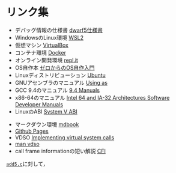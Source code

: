<style type="text/css">
body { counter-reset: chapter 12; }
</style>

# リンク集

- デバッグ情報の仕様書 [dwarf5仕様書](https://dwarfstd.org/doc/DWARF5.pdf)
- WindowsのLinux環境 [WSL2](https://learn.microsoft.com/ja-jp/windows/wsl/install) 
- 仮想マシン [VirtualBox](https://www.virtualbox.org/)
- コンテナ環境 [Docker](https://www.docker.com/)
- オンライン開発環境 [repl.it](https://replit.com/)
- OS自作本 [ゼロからのOS自作入門](https://www.amazon.co.jp/dp/4839975868/)
- Linuxディストリビューション [Ubuntu](https://www.ubuntulinux.jp/home)
- GNUアセンブラのマニュアル [Using as](https://sourceware.org/binutils/docs-2.40/as/index.html)
- GCC 9.4のマニュアル [9.4 Manuals](https://gcc.gnu.org/onlinedocs/9.4.0/)
- x86-64のマニュアル [Intel 64 and IA-32 Architectures Software Developer Manuals](https://www.intel.com/content/www/us/en/developer/articles/technical/intel-sdm.html)
- LinuxのABI [System V ABI](https://wiki.osdev.org/System_V_ABI)
<!-- - Linuxの標準 [Linux Standard Base (LSB)](https://refspecs.linuxfoundation.org/lsb.shtml) -->
- マークダウン環境 [mdbook](https://rust-lang.github.io/mdBook/)
- [Github Pages](https://docs.github.com/ja/pages/getting-started-with-github-pages/about-github-pages)
- VDSO [Implementing virtual system calls](https://lwn.net/Articles/615809/)
- [man vdso](https://man7.org/linux/man-pages/man7/vdso.7.html)
- call frame informationの短い解説 [CFI](https://www.imperialviolet.org/2017/01/18/cfi.html)

[`add5.c`](1-intro.md#add5.c)に対して，
